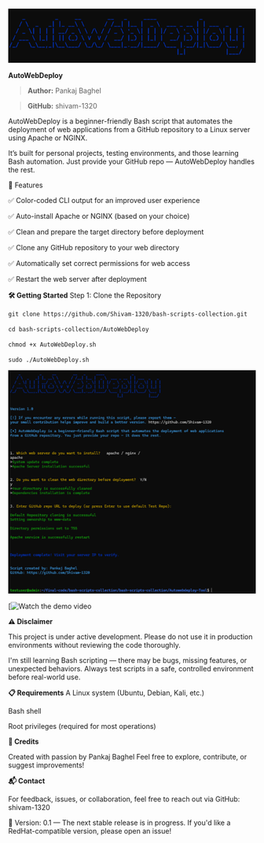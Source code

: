 ![screenshot](Images./logo.png)


**AutoWebDeploy**


> **Author:**  Pankaj Baghel

> **GitHub:**  shivam-1320

AutoWebDeploy is a beginner-friendly Bash script that automates the deployment of web applications from a GitHub repository to a Linux server using Apache or NGINX.

It’s built for personal projects, testing environments, and those learning Bash automation.
Just provide your GitHub repo — AutoWebDeploy handles the rest.

🚀 Features

✅ Color-coded CLI output for an improved user experience

✅ Auto-install Apache or NGINX (based on your choice)

✅ Clean and prepare the target directory before deployment

✅ Clone any GitHub repository to your web directory

✅ Automatically set correct permissions for web access

✅ Restart the web server after deployment


**🛠️ Getting Started**
Step 1: Clone the Repository

`git clone https://github.com/Shivam-1320/bash-scripts-collection.git`

`cd bash-scripts-collection/AutoWebDeploy`

`chmod +x AutoWebDeploy.sh`

`sudo ./AutoWebDeploy.sh`

![screenshot](Images./Screenshot.png)




[![Watch the demo video](https://drive.google.com/file/d/1RRv8dZvkQ3ZbC-NeyYM6ejat1-01g05O/view?usp=drive_link)  


**⚠️ Disclaimer**

This project is under active development.
Please do not use it in production environments without reviewing the code thoroughly.

I'm still learning Bash scripting — there may be bugs, missing features, or unexpected behaviors. Always test scripts in a safe, controlled environment before real-world use.

**📋 Requirements**
A Linux system (Ubuntu, Debian, Kali, etc.)

Bash shell

Root privileges (required for most operations)

**🙏 Credits**

Created with passion by Pankaj Baghel
Feel free to explore, contribute, or suggest improvements!

**📬 Contact**

For feedback, issues, or collaboration, feel free to reach out via GitHub: shivam-1320

🧪 Version: 0.1 — The next stable release is in progress.
If you'd like a RedHat-compatible version, please open an issue!
